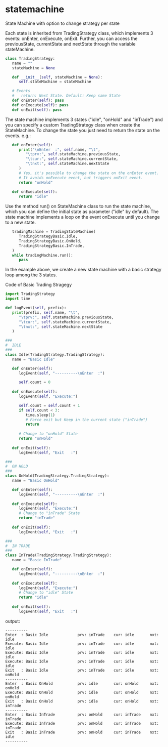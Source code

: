 # statemachine


State Machine with option to change strategy per state

Each state is inherited from TradingStrategy class, which implements 3 events: onEnter, onExecute, onExit.
Further, you can access the previousState, currentState and nextState through the variable stateMachine.

```python
class TradingStrategy:
   name = ""
   stateMachine = None

   def __init__(self, stateMachine = None):
      self.stateMachine = stateMachine

   # Events
   #   return: Next State. Default: Keep same State 
   def onEnter(self): pass
   def onExecute(self): pass
   def onExit(self): pass
```


The state machine implements 3 states ("idle", "onHold" and "inTrade") and you can specify a custom TradingStrategy class when create the StateMachine.
To change the state you just need to return the state on the events. e.g.:

```python
   def onEnter(self):
      print("\nEnter  :", self.name, "\t", 
         "\tprv:", self.stateMachine.previousState, 
         "\tcur:", self.stateMachine.currentState, 
         "\tnxt:", self.stateMachine.nextState
      )       
      # Yes, it's possible to change the state on the onEnter event. 
      # It avoids onExecute event, but triggers onExit event.
      return "onHold"
   
   def onExecute(self):
      return "idle"
```

Use the method run() on StateMachine class to run the state machine,  which you can define the initial state as parameter ("idle" by default).
The state machine implements a loop on the event onExecute until you change to a new state. 

```python
   tradingMachine = TradingStateMachine(
      TradingStrategyBasic.Idle,
      TradingStrategyBasic.OnHold,
      TradingStrategyBasic.InTrade,
   )
   while tradingMachine.run(): 
      pass
```

In the example above, we create a new state machine with a basic strategy loop among the 3 states.

Code of Basic Trading Stragegy
```python
import TradingStrategy
import time

def logEvent(self, prefix):
   print(prefix, self.name, "\t", 
      "\tprv:", self.stateMachine.previousState, 
      "\tcur:", self.stateMachine.currentState, 
      "\tnxt:", self.stateMachine.nextState
   )

###
#  IDLE 
###
class Idle(TradingStrategy.TradingStrategy):
   name = "Basic Idle"

   def onEnter(self):
      logEvent(self, "----------\nEnter  :")

      self.count = 0
   
   def onExecute(self):
      logEvent(self, "Execute:")

      self.count = self.count + 1
      if self.count < 3: 
         time.sleep(1)
         # Force exit but Keep in the current state ("inTrade") 
         return 
      
      # Change to "onHold" State
      return "onHold"
   
   def onExit(self):
      logEvent(self, "Exit   :")

###
#  ON HOLD
###
class OnHold(TradingStrategy.TradingStrategy):
   name = "Basic OnHold"

   def onEnter(self):
      logEvent(self, "----------\nEnter  :")
   
   def onExecute(self):
      logEvent(self, "Execute:")
      # Change to "inTrade" State
      return "inTrade"
   
   def onExit(self):
      logEvent(self, "Exit   :")

###
#  IN TRADE
###
class InTrade(TradingStrategy.TradingStrategy):
   name = "Basic InTrade"

   def onEnter(self):
      logEvent(self, "----------\nEnter  :")
   
   def onExecute(self):
      logEvent(self, "Execute:")
      # Change to "idle" State
      return "idle"
   
   def onExit(self):
      logEvent(self, "Exit   :")
```

output:
```
----------
Enter  : Basic Idle             prv: inTrade    cur: idle       nxt: idle
Execute: Basic Idle             prv: inTrade    cur: idle       nxt: idle
Execute: Basic Idle             prv: inTrade    cur: idle       nxt: idle
Execute: Basic Idle             prv: inTrade    cur: idle       nxt: idle
Exit   : Basic Idle             prv: inTrade    cur: idle       nxt: onHold
----------
Enter  : Basic OnHold           prv: idle       cur: onHold     nxt: onHold
Execute: Basic OnHold           prv: idle       cur: onHold     nxt: onHold
Exit   : Basic OnHold           prv: idle       cur: onHold     nxt: inTrade
----------
Enter  : Basic InTrade          prv: onHold     cur: inTrade    nxt: inTrade
Execute: Basic InTrade          prv: onHold     cur: inTrade    nxt: inTrade
Exit   : Basic InTrade          prv: onHold     cur: inTrade    nxt: idle
----------
```

